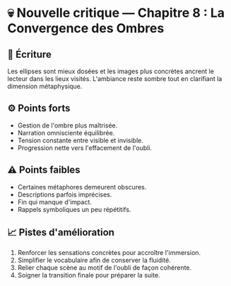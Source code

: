 # 💀 Nouvelle critique — Chapitre 8 : La Convergence des Ombres

## 🧠 Écriture
Les ellipses sont mieux dosées et les images plus concrètes ancrent le lecteur dans les lieux visités. L'ambiance reste sombre tout en clarifiant la dimension métaphysique.

## ⚙️ Points forts
- Gestion de l'ombre plus maîtrisée.
- Narration omnisciente équilibrée.
- Tension constante entre visible et invisible.
- Progression nette vers l'effacement de l'oubli.

## ⚠️ Points faibles
- Certaines métaphores demeurent obscures.
- Descriptions parfois imprécises.
- Fin qui manque d'impact.
- Rappels symboliques un peu répétitifs.

## 📈 Pistes d'amélioration
1. Renforcer les sensations concrètes pour accroître l'immersion.
2. Simplifier le vocabulaire afin de conserver la fluidité.
3. Relier chaque scène au motif de l'oubli de façon cohérente.
4. Soigner la transition finale pour préparer la suite.
